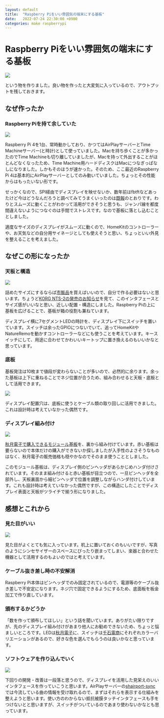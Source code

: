 ```yaml
---
layout: default
title:  "Raspberry Piをいい雰囲気の端末にする基板"
date:   2022-07-24 22:30:00 +0900
categories: make raspberrypi
---
```


# Raspberry Piをいい雰囲気の端末にする基板

![](https://raw.githubusercontent.com/niccolli/log/main/images/20220724_2.jpg)

という物を作りました。良い物を作ったと大変気に入っているので、アウトプットを残しておきます。

## なぜ作ったか

### Raspberry Piを持て余していた

![](https://raw.githubusercontent.com/niccolli/log/main/images/20220724_1.jpg)

Raspberry Pi 4を1台、常時動かしており、かつてはAirPlayサーバーとTime Machineサーバー(と時計)として使っていました。Macを持ち歩くことが多かったのでTime Machineも切り離していましたが、Macを持って外出することがほとんどなくなったため、Time Machine用ハードディスクはMacにつなぎっぱなしになりました。しかもそのほうが速かった。そのため、ここ最近のRaspberry Pi 4は基本的にAirPlayサーバーとしてのみ動いていました。ちょっとその性能からはもったいない形です。

せっかくなので、SPI経由でディスプレイを映せないか、数年前はfbtftなどあったけど今はどうなんだろうと調べてみてうまくいったのは[既報](https://niccol.li/log/make/raspberrypi/2022/07/02/fbcp_ili9341_rpi4.html)のとおりです。わりとスムーズに動くことがわかって活用ができそうと思うも、ジャンパ線を都度間違えないようにつなぐのは手間でストレスです。なので基板に落とし込むこととしました。

適度なサイズのディスプレイがスムーズに動くので、HomeKitのコントローラーや、お天気などの自分用サイネージとしても使えそうと思い、ちょっといい外見を整えることを考えました。

## なぜこの形になったか

### 天板と構造

![](https://raw.githubusercontent.com/niccolli/log/main/images/20220724_3.jpg)

詰めたサイズにするならば[市販品](https://www.switch-science.com/catalog/2449/)を買えばいいので、自分で作る必要はないと思います。ちょうど[KORG NTS-2の発売のお知らせ](https://www.korg.com/jp/products/dj/nts_2_pt/)を見て、このインタフェースとサイズ感がいいなと思い、近しい配置・構造にしました。Raspberry Piの上に基板を広げることで、基板が箱の役割も兼ねています。

ディスプレイ横に7セグメントLEDの時計を、ディスプレイ下にスイッチを置いています。スイッチは余ったGPIOにつないでいて、追ってHomeKitやNatureRemoを動かすコントローラーなどにも使うことを考えています。キースイッチにして、用途に合わせてかわいいキートップに置き換えるのもいいかなと思っています。

### 底板

基板発注は10枚まで値段が変わらないことが多いので、必然的に余ります。余った基板は上下に重ねることでネジ位置が合うため、組み合わせると天板・底板として活用できます。

![](https://raw.githubusercontent.com/niccolli/log/main/images/20220724_4.jpg)

ディスプレイ配置穴は、底板に使うとケーブル類の取り回しに活用できました。これは設計時は考えていなかった偶然です。

### ディスプレイ組み付け

![](https://raw.githubusercontent.com/niccolli/log/main/images/20220724_5.jpg)

[秋月電子で購入できるモジュール基板](https://akizukidenshi.com/catalog/g/gM-16265/)を、裏から組み付けています。赤い基板は要らないので本体だけの購入ができないか探しましたが入手性のよさそうなものはなく、秋月電子の販売価格も穏やかなのでそのまま使うこととしました。

このモジュール基板は、ディスプレイ側のピンヘッダがあらかじめハンダ付けされています。そのまま組み付けると赤い基板が目立つので、一旦ピンヘッダを全部外し、天板裏面から細ピンヘッダで位置を調整しながらハンダ付けしています。これも設計時は考えていなかった偶然ですが、この構造にしたことでディスプレイ表面と天板がツライチで揃う形になりました。

## 感想とこれから

### 見た目がいい

![](https://raw.githubusercontent.com/niccolli/log/main/images/20220724_6.jpg)

見た目がよくとても気に入っています。机上に置いておくのもいいですが、写真のようにシンセサイザーのスペースにぴったり嵌まってしまい、楽器と合わせた機器として活用するのもよいのではと考えています。

### ケーブル抜き差し時の不安解消

Raspberry Pi本体はピンヘッダでのみ固定されているので、電源等のケーブル抜き差しで不安定になります。ネジ穴で固定できるようにするため、底面板を板金加工で作り直しています。

### 頒布するかどうか

「数を作って頒布してほしい」という話を聞いています。ありがたい限りですが、先のディスプレイ組み付けがあまり他人にお勧めできないため、ちょっと悩ましいところです。LEDは[秋月電子](https://akizukidenshi.com/catalog/goods/search.aspx?search=x&keyword=OSL40391&image=%8C%9F%8D%F5)に、スイッチは[千石電商](https://www.sengoku.co.jp/mod/sgk_cart/search.php?multi=B3J)にそれぞれカラーバリエーションがあるので、好きな色を選んでもらうのは良いかなと思っています。

### ソフトウェアを作り込んでいく

![](https://raw.githubusercontent.com/niccolli/log/main/images/20220724_7.jpg)

下回りの開発・改善は一段落と思うので、ディスプレイを活用した見栄えのいいインタフェースを作っていこうと思います。AirPlayサーバーの[shairport-sync](https://github.com/mikebrady/shairport-sync)では今流している曲の情報を受け取れるので、まずはそれらを表示する仕組みを整えようと思います。使い方のわからない抵抗被膜タッチインタフェースも手をつけないとと思いますが、スイッチがついているのであまり使わないかなとも思っています。
